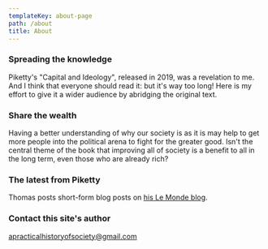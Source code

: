 ```yaml
---
templateKey: about-page
path: /about
title: About
---
```

### Spreading the knowledge

Piketty's "Capital and Ideology", released in 2019, was a revelation to me. And I think that everyone should read it: but it's way too long! Here is my effort to give it a wider audience by abridging the original text.

### Share the wealth

Having a better understanding of why our society is as it is may help to get more people into the political arena to fight for the greater good. Isn't the central theme of the book that improving all of society is a benefit to all in the long term, even those who are already rich?

### The latest from Piketty

Thomas posts short-form blog posts on [his Le Monde blog](https://www.lemonde.fr/blog/piketty/category/in-english/). 

### Contact this site's author

apracticalhistoryofsociety@gmail.com